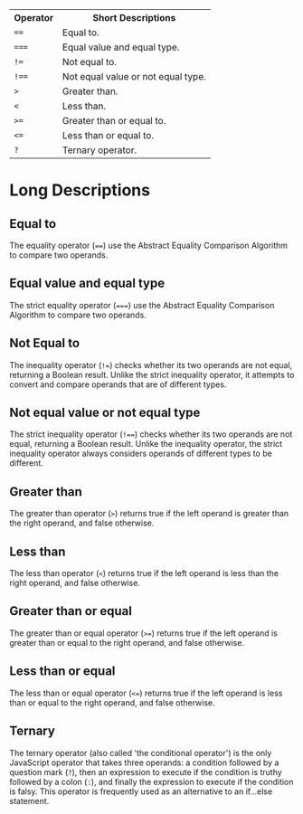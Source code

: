<table class="ws-table-all notranslate">
  <tr>
    <th>Operator</th>
    <th>Short Descriptions</th>
  </tr>
  <tr>
    <td><code>==</code></td>
    <td>Equal to.</td>
  </tr>
  <tr>
    <td><code>===</code></td>
    <td>Equal value and equal type.</td>
  </tr>
  <tr>
    <td><code>!=</code></td>
    <td>Not equal to.</td>
  </tr>
  <tr>
    <td><code>!==</code></td>
    <td>Not equal value or not equal type.</td>
  </tr>
  <tr>
    <td><code>&gt;</code></td>
    <td>Greater than.</td>
  </tr>
  <tr>
    <td><code>&lt;</code></td>
    <td>Less than.</td>
  </tr>
  <tr>
    <td><code>&gt;=</code></td>
    <td>Greater than or equal to.</td>
  </tr>
  <tr>
    <td><code>&lt;=</code></td>
    <td>Less than or equal to.</td>
  </tr>
  <tr>
    <td><code>?</code></td>
    <td>Ternary operator.</td>
  </tr>
</table>
<h1>Long Descriptions</h1>
<h2>Equal to</h2>
The equality operator (<code>==</code>) use the Abstract Equality Comparison Algorithm to compare two operands.
<h2>Equal value and equal type</h2>
The strict equality operator (<code>===</code>) use the Abstract Equality Comparison Algorithm to compare two operands.
<h2>Not Equal to</h2>
The inequality operator (<code>!=</code>) checks whether its two operands are not equal, returning a Boolean result. Unlike the strict inequality operator, it attempts to convert and compare operands that are of different types.
<h2>Not equal value or not equal type</h2>
The strict inequality operator (<code>!==</code>) checks whether its two operands are not equal, returning a Boolean result. Unlike the inequality operator, the strict inequality operator always considers operands of different types to be different.
<h2>Greater than</h2>
The greater than operator (<code>&gt;</code>) returns true if the left operand is greater than the right operand, and false otherwise.
<h2>Less than</h2>
The less than operator (<code>&lt;</code>) returns true if the left operand is less than the right operand, and false otherwise.
<h2>Greater than or equal</h2>
The greater than or equal operator (<code>&gt;=</code>) returns true if the left operand is greater than or equal to the right operand, and false otherwise.
<h2>Less than or equal</h1>
The less than or equal operator (<code>&lt;=</code>) returns true if the left operand is less than or equal to the right operand, and false otherwise.
<h2>Ternary</h2>
The ternary operator (also called 'the conditional operator') is the only JavaScript operator that takes three operands: a condition followed by a question mark (<code>?</code>), then an expression to execute if the condition is truthy followed by a colon (<code>:</code>), and finally the expression to execute if the condition is falsy. This operator is frequently used as an alternative to an if...else statement.
